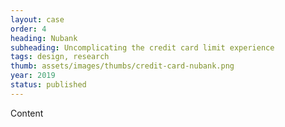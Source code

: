 ```yaml
---
layout: case
order: 4
heading: Nubank
subheading: Uncomplicating the credit card limit experience
tags: design, research
thumb: assets/images/thumbs/credit-card-nubank.png
year: 2019
status: published
---
```


Content
